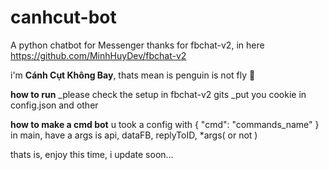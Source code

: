 # canhcut-bot
A python chatbot for Messenger 
thanks for fbchat-v2, in here <https://github.com/MinhHuyDev/fbchat-v2>

i'm **Cánh Cụt Không Bay**, thats mean is penguin is not fly 🐧

**how to run**
_please check the setup in fbchat-v2 gits
_put you cookie in config.json and other 

**how to make a cmd bot**
u took a config with { "cmd": "commands_name" }
in main, have a args is api, dataFB, replyToID, *args( or not )

thats is, enjoy this time, i update soon...
